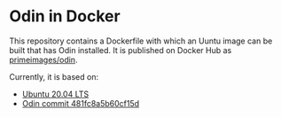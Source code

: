 # Odin in Docker

This repository contains a Dockerfile with which an Uuntu image can be built that has Odin installed. 
It is published on Docker Hub as [primeimages/odin](https://hub.docker.com/repository/docker/primeimages/odin).

Currently, it is based on:
* [Ubuntu 20.04 LTS](https://releases.ubuntu.com/20.04/)
* [Odin commit 481fc8a5b60cf15d](https://github.com/odin-lang/Odin)

